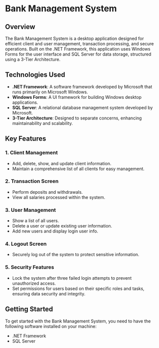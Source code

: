 # Bank Management System  

## Overview  
The Bank Management System is a desktop application designed for efficient client and user management, transaction processing, and secure operations. Built on the .NET Framework, this application uses Windows Forms for the user interface and SQL Server for data storage, structured using a 3-Tier Architecture.  

## Technologies Used  
- **.NET Framework**: A software framework developed by Microsoft that runs primarily on Microsoft Windows.  
- **Windows Forms**: A UI framework for building Windows desktop applications.  
- **SQL Server**: A relational database management system developed by Microsoft.  
- **3-Tier Architecture**: Designed to separate concerns, enhancing maintainability and scalability.  

## Key Features  
### 1. Client Management  
- Add, delete, show, and update client information.  
- Maintain a comprehensive list of all clients for easy management.  

### 2. Transaction Screen  
- Perform deposits and withdrawals.  
- View all salaries processed within the system.  

### 3. User Management  
- Show a list of all users.  
- Delete a user or update existing user information.  
- Add new users and display login user info.  

### 4. Logout Screen  
- Securely log out of the system to protect sensitive information.  

### 5. Security Features  
- Lock the system after three failed login attempts to prevent unauthorized access.  
- Set permissions for users based on their specific roles and tasks, ensuring data security and integrity.  

## Getting Started  
To get started with the Bank Management System, you need to have the following software installed on your machine:  
- .NET Framework  
- SQL Server  
